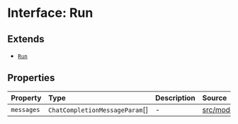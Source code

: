 # Interface: Run

## Extends

- [`Run`](../../Base/interfaces/Run.md)

## Properties

| Property | Type | Description | Source |
| :------ | :------ | :------ | :------ |
| `messages` | `ChatCompletionMessageParam`[] | - | [src/model/types.ts:59](https://github.com/dexaai/llm-tools/blob/0d08c9c/src/model/types.ts#L59) |
